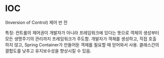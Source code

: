 # IOC
(Inversion of Control)
제어 반
전

특징: 컨트롤의 제어권이 개발자가 아니라 프레임워크에 있다는 뜻으로 객체의 생성부터 모든 생명주기의 관리까지 프레임워크가 주도함.
개발자가 객체를 생성하고, 직접 호출하지 않고,
Spring Container가 만들어둔 객체를 필요할 때 얻어와서 사용.
클래스간의 결합도를 낮추고 유지보수성을 향상시킬 수 있음.